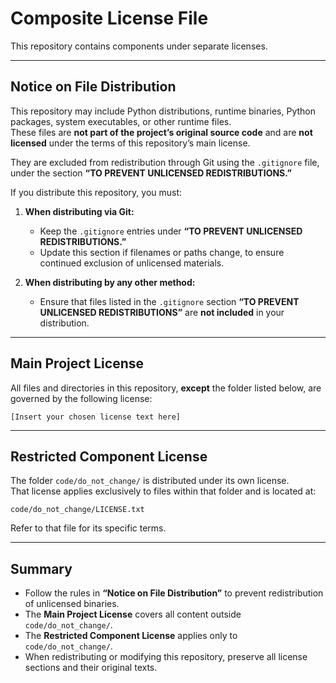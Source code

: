 # Composite License File

This repository contains components under separate licenses.

---

## Notice on File Distribution

This repository may include Python distributions, runtime binaries, Python packages, system executables, or other runtime files.  
These files are **not part of the project’s original source code** and are **not licensed** under the terms of this repository’s main license.

They are excluded from redistribution through Git using the `.gitignore` file, under the section **“TO PREVENT UNLICENSED REDISTRIBUTIONS.”**

If you distribute this repository, you must:

1. **When distributing via Git:**
   - Keep the `.gitignore` entries under **“TO PREVENT UNLICENSED REDISTRIBUTIONS.”**
   - Update this section if filenames or paths change, to ensure continued exclusion of unlicensed materials.

2. **When distributing by any other method:**
   - Ensure that files listed in the `.gitignore` section **“TO PREVENT UNLICENSED REDISTRIBUTIONS”** are **not included** in your distribution.

---

## Main Project License

All files and directories in this repository, **except** the folder listed below, are governed by the following license:

```
[Insert your chosen license text here]
```

---

## Restricted Component License

The folder `code/do_not_change/` is distributed under its own license.  
That license applies exclusively to files within that folder and is located at:

```
code/do_not_change/LICENSE.txt
```

Refer to that file for its specific terms.

---

## Summary

- Follow the rules in **“Notice on File Distribution”** to prevent redistribution of unlicensed binaries.  
- The **Main Project License** covers all content outside `code/do_not_change/`.  
- The **Restricted Component License** applies only to `code/do_not_change/`.  
- When redistributing or modifying this repository, preserve all license sections and their original texts.
